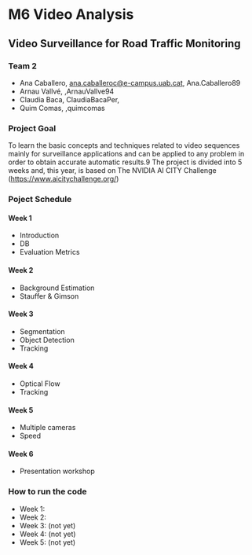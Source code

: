 # M6 Video Analysis

## Video Surveillance for Road Traffic Monitoring

### Team 2
- Ana Caballero, ana.caballeroc@e-campus.uab.cat, Ana.Caballero89
- Arnau Vallvé, ,ArnauVallve94
- Claudia Baca, ClaudiaBacaPer,
- Quim Comas, ,quimcomas

###  Project Goal
To learn the basic concepts and techniques related to video sequences mainly for surveillance applications and can be applied to any problem in order to obtain accurate automatic results.9
The project is divided into 5 weeks and, this year, is based on The NVIDIA AI CITY Challenge (https://www.aicitychallenge.org/)

### Poject Schedule
#### Week 1
- Introduction
- DB
- Evaluation Metrics
#### Week 2
- Background Estimation 
- Stauffer & Gimson
#### Week 3
- Segmentation
- Object Detection
- Tracking
#### Week 4
- Optical Flow
- Tracking
#### Week 5
- Multiple cameras
- Speed
#### Week 6
- Presentation workshop

### How to run the code
- Week 1:
- Week 2:
- Week 3: (not yet)
- Week 4: (not yet)
- Week 5: (not yet)

